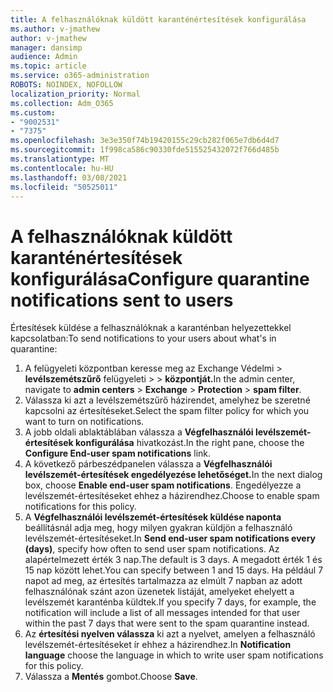 ```yaml
---
title: A felhasználóknak küldött karanténértesítések konfigurálása
ms.author: v-jmathew
author: v-jmathew
manager: dansimp
audience: Admin
ms.topic: article
ms.service: o365-administration
ROBOTS: NOINDEX, NOFOLLOW
localization_priority: Normal
ms.collection: Adm_O365
ms.custom:
- "9002531"
- "7375"
ms.openlocfilehash: 3e3e350f74b19420155c29cb282f065e7db6d4d7
ms.sourcegitcommit: 1f998ca586c90330fde515525432072f766d485b
ms.translationtype: MT
ms.contentlocale: hu-HU
ms.lasthandoff: 03/08/2021
ms.locfileid: "50525011"
---
```

# <a name="configure-quarantine-notifications-sent-to-users"></a><span data-ttu-id="5e988-102">A felhasználóknak küldött karanténértesítések konfigurálása</span><span class="sxs-lookup"><span data-stu-id="5e988-102">Configure quarantine notifications sent to users</span></span>

<span data-ttu-id="5e988-103">Értesítések küldése a felhasználóknak a karanténban helyezettekkel kapcsolatban:</span><span class="sxs-lookup"><span data-stu-id="5e988-103">To send notifications to your users about what's in quarantine:</span></span>

1. <span data-ttu-id="5e988-104">A felügyeleti központban keresse meg az Exchange Védelmi  >  **levélszemétszűrő** felügyeleti  >    >  **központját.**</span><span class="sxs-lookup"><span data-stu-id="5e988-104">In the admin center, navigate to **admin centers** > **Exchange** > **Protection** > **spam filter**.</span></span>
2. <span data-ttu-id="5e988-105">Válassza ki azt a levélszemétszűrő házirendet, amelyhez be szeretné kapcsolni az értesítéseket.</span><span class="sxs-lookup"><span data-stu-id="5e988-105">Select the spam filter policy for which you want to turn on notifications.</span></span>
3. <span data-ttu-id="5e988-106">A jobb oldali ablaktáblában válassza a **Végfelhasználói levélszemét-értesítések konfigurálása** hivatkozást.</span><span class="sxs-lookup"><span data-stu-id="5e988-106">In the right pane, choose the **Configure End-user spam notifications** link.</span></span>
4. <span data-ttu-id="5e988-107">A következő párbeszédpanelen válassza a **Végfelhasználói levélszemét-értesítések engedélyezése lehetőséget.**</span><span class="sxs-lookup"><span data-stu-id="5e988-107">In the next dialog box, choose **Enable end-user spam notifications**.</span></span> <span data-ttu-id="5e988-108">Engedélyezze a levélszemét-értesítéseket ehhez a házirendhez.</span><span class="sxs-lookup"><span data-stu-id="5e988-108">Choose to enable spam notifications for this policy.</span></span>
5. <span data-ttu-id="5e988-109">A **Végfelhasználói levélszemét-értesítések küldése naponta** beállításnál adja meg, hogy milyen gyakran küldjön a felhasználó levélszemét-értesítéseket.</span><span class="sxs-lookup"><span data-stu-id="5e988-109">In **Send end-user spam notifications every (days)**, specify how often to send user spam notifications.</span></span> <span data-ttu-id="5e988-110">Az alapértelmezett érték 3 nap.</span><span class="sxs-lookup"><span data-stu-id="5e988-110">The default is 3 days.</span></span> <span data-ttu-id="5e988-111">A megadott érték 1 és 15 nap között lehet.</span><span class="sxs-lookup"><span data-stu-id="5e988-111">You can specify between 1 and 15 days.</span></span> <span data-ttu-id="5e988-112">Ha például 7 napot ad meg, az értesítés tartalmazza az elmúlt 7 napban az adott felhasználónak szánt azon üzenetek listáját, amelyeket ehelyett a levélszemét karanténba küldtek.</span><span class="sxs-lookup"><span data-stu-id="5e988-112">If you specify 7 days, for example, the notification will include a list of all messages intended for that user within the past 7 days that were sent to the spam quarantine instead.</span></span>
6. <span data-ttu-id="5e988-113">Az **értesítési nyelven válassza** ki azt a nyelvet, amelyen a felhasználó levélszemét-értesítéseket ír ehhez a házirendhez.</span><span class="sxs-lookup"><span data-stu-id="5e988-113">In **Notification language** choose the language in which to write user spam notifications for this policy.</span></span>
7. <span data-ttu-id="5e988-114">Válassza a **Mentés** gombot.</span><span class="sxs-lookup"><span data-stu-id="5e988-114">Choose **Save**.</span></span>
